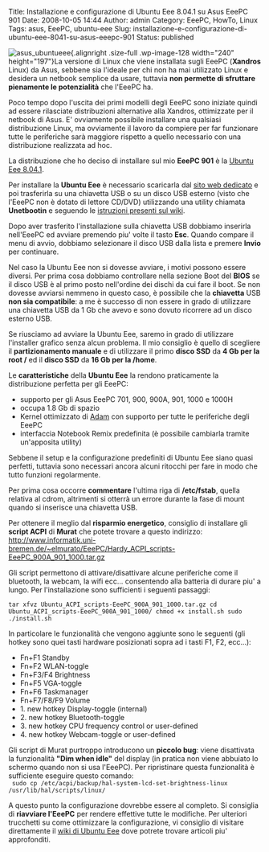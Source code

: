 Title: Installazione e configurazione di Ubuntu Eee 8.04.1 su Asus EeePC 901
Date: 2008-10-05 14:44
Author: admin
Category: EeePC, HowTo, Linux
Tags: asus, EeePC, ubuntu-eee
Slug: installazione-e-configurazione-di-ubuntu-eee-8041-su-asus-eeepc-901
Status: published

![](http://www.andreagrandi.it/wp-content/uploads/2008/10/asus_ubuntueee.jpg "asus_ubuntueee"){.alignright
.size-full .wp-image-128 width="240" height="197"}La versione di Linux
che viene installata sugli EeePC (**Xandros** Linux) da Asus, sebbene
sia l'ideale per chi non ha mai utilizzato Linux e desidera un netbook
semplice da usare, tuttavia **non permette di sfruttare pienamente le
potenzialità** che l'EeePC ha.

Poco tempo dopo l'uscita dei primi modelli degli EeePC sono iniziate
quindi ad essere rilasciate distribuzioni alternative alla Xandros,
ottimizzate per il netbook di Asus. E' ovviamente possibile installare
una qualsiasi distribuzione Linux, ma ovviamente il lavoro da compiere
per far funzionare tutte le periferiche sarà maggiore rispetto a quello
necessario con una distribuzione realizzata ad hoc.

La distribuzione che ho deciso di installare sul mio **EeePC 901** è la
[Ubuntu Eee 8.04.1](http://www.ubuntu-eee.com).

Per installare la **Ubuntu Eee** è necessario scaricarla dal [sito web
dedicato](http://www.ubuntu-eee.com/wiki/index.php5?title=Get_Ubuntu_Eee)
e poi trasferirla su una chiavetta USB o su un disco USB esterno (visto
che l'EeePC non è dotato di lettore CD/DVD) utilizzando una utility
chiamata **Unetbootin** e seguendo le [istruzioni presenti sul
wiki](http://www.ubuntu-eee.com/wiki/index.php5?title=How_to:_Using_Unetbootin).

Dopo aver trasferito l'installazione sulla chiavetta USB dobbiamo
inserirla nell'EeePC ed avviare premendo piu' volte il tasto **Esc**.
Quando compare il menu di avvio, dobbiamo selezionare il disco USB dalla
lista e premere **Invio** per continuare.

Nel caso la Ubuntu Eee non si dovesse avviare, i motivi possono essere
diversi. Per prima cosa dobbiamo controllare nella sezione Boot del
**BIOS** se il disco USB è al primo posto nell'ordine dei dischi da cui
fare il boot. Se non dovesse avviarsi nemmeno in questo caso, è
possibile che la **chiavetta** USB **non sia compatibile**: a me è
successo di non essere in grado di utilizzare una chiavetta USB da 1 Gb
che avevo e sono dovuto ricorrere ad un disco esterno USB.

Se riusciamo ad avviare la Ubuntu Eee, saremo in grado di utilizzare
l'installer grafico senza alcun problema. Il mio consiglio è quello di
scegliere il **partizionamento manuale** e di utilizzare il primo
**disco SSD** da **4 Gb per la root /** ed il **disco SSD** da **16 Gb
per la /home**.

Le **caratteristiche** della **Ubuntu Eee** la rendono praticamente la
distribuzione perfetta per gli EeePC:

-   supporto per gli Asus EeePC 701, 900, 900A, 901, 1000 e 1000H
-   occupa 1.8 Gb di spazio
-   Kernel ottimizzato di [Adam](http://www.array.org/ubuntu/) con
    supporto per tutte le periferiche degli EeePC
-   interfaccia Notebook Remix predefinita (è possibile cambiarla
    tramite un'apposita utility)

Sebbene il setup e la configurazione predefiniti di Ubuntu Eee siano
quasi perfetti, tuttavia sono necessari ancora alcuni ritocchi per fare
in modo che tutto funzioni regolarmente.

Per prima cosa occorre **commentare** l'ultima riga di **/etc/fstab**,
quella relativa al cdrom, altrimenti si otterrà un errore durante la
fase di mount quando si inserisce una chiavetta USB.

Per ottenere il meglio dal **risparmio energetico**, consiglio di
installare gli **script ACPI** di **Murat** che potete trovare a questo
indirizzo:
<http://www.informatik.uni-bremen.de/~elmurato/EeePC/Hardy_ACPI_scripts-EeePC_900A_901_1000.tar.gz>

Gli script permettono di attivare/disattivare alcune periferiche come il
bluetooth, la webcam, la wifi ecc... consentendo alla batteria di durare
piu' a lungo. Per l'installazione sono sufficienti i seguenti passaggi:

`tar xfvz Ubuntu_ACPI_scripts-EeePC_900A_901_1000.tar.gz cd Ubuntu_ACPI_scripts-EeePC_900A_901_1000/ chmod +x install.sh sudo ./install.sh`

In particolare le funzionalità che vengono aggiunte sono le seguenti
(gli hotkey sono quei tasti hardware posizionati sopra ad i tasti F1,
F2, ecc...):

-   Fn+F1 Standby
-   Fn+F2 WLAN-toggle
-   Fn+F3/F4 Brightness
-   Fn+F5 VGA-toggle
-   Fn+F6 Taskmanager
-   Fn+F7/F8/F9 Volume
-   1\. new hotkey Display-toggle (internal)
-   2\. new hotkey Bluetooth-toggle
-   3\. new hotkey CPU frequency control or user-defined
-   4\. new hotkey Webcam-toggle or user-defined

Gli script di Murat purtroppo introducono un **piccolo bug**: viene
disattivata la funzionalità **"Dim when idle"** del display (in pratica
non viene abbuiato lo schermo quando non si usa l'EeePC). Per
ripristinare questa funzionalità è sufficiente eseguire questo comando:  
` sudo cp /etc/acpi/backup/hal-system-lcd-set-brightness-linux /usr/lib/hal/scripts/linux/`

A questo punto la configurazione dovrebbe essere al completo. Si
consiglia di **riavviare l'EeePC** per rendere effettive tutte le
modifiche. Per ulteriori trucchetti su come ottimizzare la
configurazione, vi consiglio di visitare direttamente il [wiki di Ubuntu
Eee](http://www.ubuntu-eee.com/wiki/index.php5?title=User_Guides) dove
potrete trovare articoli piu' approfonditi.
